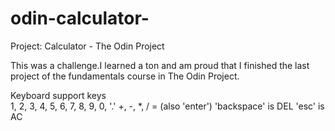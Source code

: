 # odin-calculator-
Project: Calculator - The Odin Project

This was a challenge.I learned a ton and am proud that I finished the
last project of the fundamentals course in The Odin Project. 

Keyboard support keys  
1, 2, 3, 4, 5, 6, 7, 8, 9, 0, '.'
+, -, *, /
= (also 'enter')
'backspace' is DEL
'esc' is AC